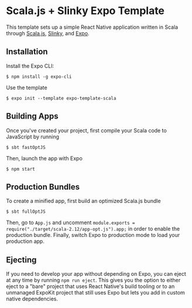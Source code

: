 # Scala.js + Slinky Expo Template
This template sets up a simple React Native application written in Scala through [Scala.js](https://www.scala-js.org), [Slinky](https://slinky.dev), and [Expo](https://expo.io).

## Installation
Install the Expo CLI:
```
$ npm install -g expo-cli
```

Use the template
```
$ expo init --template expo-template-scala
```

## Building Apps
Once you've created your project, first compile your Scala code to JavaScript by running
```
$ sbt fastOptJS
```

Then, launch the app with Expo
```
$ npm start
```

## Production Bundles
To create a minified app, first build an optimized Scala.js bundle
```
$ sbt fullOptJS
```

Then, go to `App.js` and uncomment `module.exports = require("./target/scala-2.12/app-opt.js").app;` in order to enable the production bundle. Finally, switch Expo to production mode to load your production app.

## Ejecting
If you need to develop your app without depending on Expo, you can eject at any time by running `npm run eject`. This gives you the option to either eject to a "bare" project that uses React Native's build tooling or to an unmanaged ExpoKit project that still uses Expo but lets you add in custom native dependencies.
